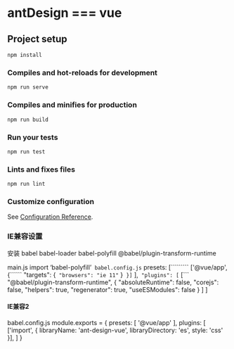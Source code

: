 # antDesign === vue

## Project setup
```
npm install
```

### Compiles and hot-reloads for development
```
npm run serve
```

### Compiles and minifies for production
```
npm run build
```

### Run your tests
```
npm run test
```

### Lints and fixes files
```
npm run lint
```

### Customize configuration
See [Configuration Reference](https://cli.vuejs.org/config/).


### IE兼容设置
安装 babel babel-loader babel-polyfill @babel/plugin-transform-runtime

main.js import ‘babel-polyfill’```
babel.config.js```
    presets: [`````````
        ['@vue/app', {``````
            "targets": {```
                "browsers": "ie 11"```
            }```
        }]```
    ],```
    "plugins": [```
        [```
            "@babel/plugin-transform-runtime",
            {
                "absoluteRuntime": false,
                "corejs": false,
                "helpers": true,
                "regenerator": true,
                "useESModules": false
            }
        ]
    ]
    
####   IE兼容2
babel.config.js
module.exports = {
  presets: [
    '@vue/app'
  ],
  plugins: [
     ['import', { libraryName: 'ant-design-vue', libraryDirectory: 'es', style: 'css' }],
  ]
}


